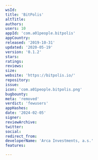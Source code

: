 ```yaml
---
wsId: 
title: 'BitPolis'
altTitle: 
authors: 
users: 10
appId: 'com.a01people.bitpolis'
appCountry: 
released: '2019-10-31'
updated: '2020-05-19'
version: '0.1.2'
stars: 
ratings: 
reviews: 
size: 
website: 'https://bitpolis.io/'
repository: 
issue: 
icon: 'com.a01people.bitpolis.png'
bugbounty: 
meta: 'removed'
verdict: 'fewusers'
appHashes: 
date: '2024-02-05'
signer: 
reviewArchive: 
twitter: 
social: 
redirect_from: 
developerName: 'Arca Investments, a.s.'
features: 

---
```


